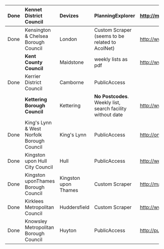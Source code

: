 | Done | Kennet District Council | Devizes | PlanningExplorer | http://mvm-planning.kennet.gov.uk/Northgate/PlanningExplorer/GeneralSearch.aspx |
|:-----|:------------------------|:--------|:-----------------|:--------------------------------------------------------------------------------|
| Done | Kensington & Chelsea Borough Council | London | Custom Scraper (seems to be related to AcolNet) | http://www.rbkc.gov.uk/Planning/scripts/weeklyform.asp |
|  | **Kent County Council** | Maidstone | weekly lists as pdf | http://www.kent.gov.uk/publications/environment/weekly-planning-list.htm |
| Done | Kerrier District Council | Camborne | PublicAccess |  |  |
|  | **Kettering Borough Council** | Kettering | **No Postcodes**. Weekly list, search facility without date | http://www.kettering.gov.uk/site/scripts/planning_list.php?weeklyList=true |
| Done | King's Lynn & West Norfolk Borough Council | King's Lynn | PublicAccess | http://online.west-norfolk.gov.uk/publicaccess/tdc/DcApplication/application_searchform.aspx |
| Done | Kingston upon Hull City Council | Hull | PublicAccess | http://web.hullcc.gov.uk/publicaccess/tdc/DcApplication/application_searchform.aspx |
| Done | Kingston uponThames Borough Council | Kingston upon Thames | Custom Scraper | http://maps.kingston.gov.uk/planning/planning_search.aspx |
| Done | Kirklees Metropolitan Council | Huddersfield | Custom Scraper | 	http://www.kirklees.gov.uk/business/planning/planning.asp |
| Done | Knowsley Metropolitan Borough Council | Huyton | PublicAccess | http://publicaccess.knowsley.gov.uk/PublicAccess/tdc/DcApplication/application_searchform.aspx |
